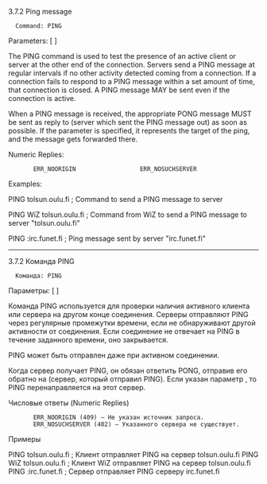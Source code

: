 3.7.2 Ping message

      Command: PING
   Parameters: <server1> [ <server2> ]

   The PING command is used to test the presence of an active client or
   server at the other end of the connection.  Servers send a PING
   message at regular intervals if no other activity detected coming
   from a connection.  If a connection fails to respond to a PING
   message within a set amount of time, that connection is closed.  A
   PING message MAY be sent even if the connection is active.

   When a PING message is received, the appropriate PONG message MUST be
   sent as reply to <server1> (server which sent the PING message out)
   as soon as possible.  If the <server2> parameter is specified, it
   represents the target of the ping, and the message gets forwarded
   there.

   Numeric Replies:

           ERR_NOORIGIN                  ERR_NOSUCHSERVER

   Examples:

   PING tolsun.oulu.fi             ; Command to send a PING message to
                                   server

   PING WiZ tolsun.oulu.fi         ; Command from WiZ to send a PING
                                   message to server "tolsun.oulu.fi"

   PING :irc.funet.fi              ; Ping message sent by server
                                   "irc.funet.fi"
_____________________________________________________________________________________________________________________
3.7.2 Команда PING

      Команда: PING
   Параметры: <server1> [ <server2> ]

   Команда PING используется для проверки наличия активного клиента или сервера на другом конце соединения. Серверы отправляют PING через регулярные промежутки времени, если не обнаруживают другой активности от соединения. Если соединение не отвечает на PING в течение заданного времени, оно закрывается.

   PING может быть отправлен даже при активном соединении.

   Когда сервер получает PING, он обязан ответить PONG, отправив его обратно на <server1> (сервер, который отправил PING). Если указан параметр <server2>, то PING перенаправляется на этот сервер.

   Числовые ответы (Numeric Replies)

           ERR_NOORIGIN (409) — Не указан источник запроса.
           ERR_NOSUCHSERVER (402) — Указанного сервера не существует.

   Примеры

   PING tolsun.oulu.fi       ; Клиент отправляет PING на сервер tolsun.oulu.fi
   PING WiZ tolsun.oulu.fi   ; Клиент WiZ отправляет PING на сервер tolsun.oulu.fi
   PING :irc.funet.fi        ; Сервер отправляет PING серверу irc.funet.fi